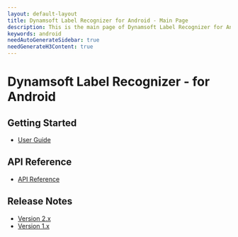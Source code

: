 ```yaml
---
layout: default-layout
title: Dynamsoft Label Recognizer for Android - Main Page
description: This is the main page of Dynamsoft Label Recognizer for Android Language.
keywords: android
needAutoGenerateSidebar: true
needGenerateH3Content: true
---
```


# Dynamsoft Label Recognizer - for Android

## Getting Started

- [User Guide](user-guide.md)

## API Reference
- [API Reference](api-reference/index.md)

## Release Notes

- [Version 2.x](release-notes/android-2.md)
- [Version 1.x](release-notes/android-1.md)
